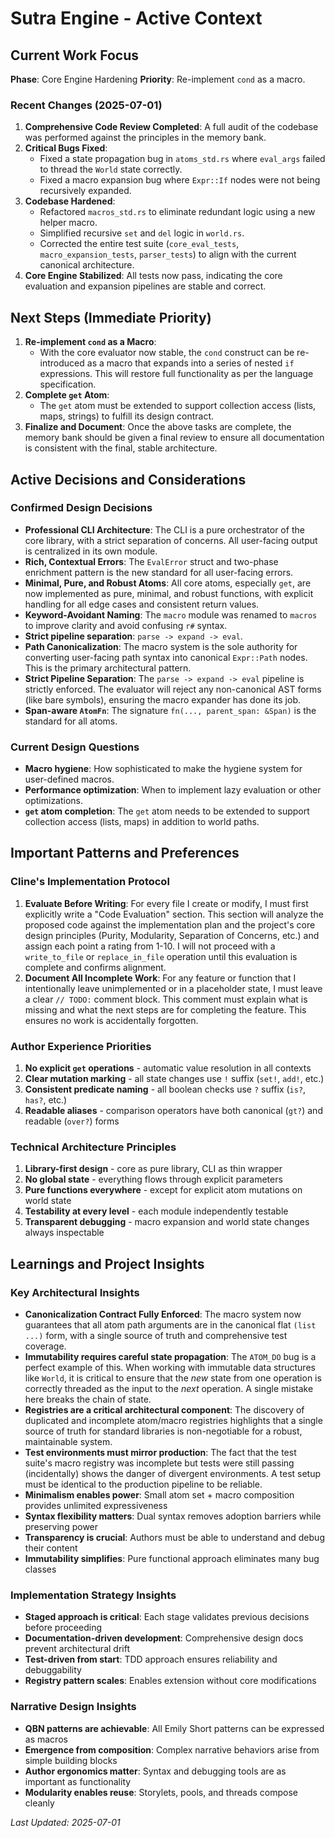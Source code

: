 # Sutra Engine - Active Context

## Current Work Focus

**Phase**: Core Engine Hardening
**Priority**: Re-implement `cond` as a macro.

### Recent Changes (2025-07-01)

1.  **Comprehensive Code Review Completed**: A full audit of the codebase was performed against the principles in the memory bank.
2.  **Critical Bugs Fixed**:
    - Fixed a state propagation bug in `atoms_std.rs` where `eval_args` failed to thread the `World` state correctly.
    - Fixed a macro expansion bug where `Expr::If` nodes were not being recursively expanded.
3.  **Codebase Hardened**:
    - Refactored `macros_std.rs` to eliminate redundant logic using a new helper macro.
    - Simplified recursive `set` and `del` logic in `world.rs`.
    - Corrected the entire test suite (`core_eval_tests`, `macro_expansion_tests`, `parser_tests`) to align with the current canonical architecture.
4.  **Core Engine Stabilized**: All tests now pass, indicating the core evaluation and expansion pipelines are stable and correct.

## Next Steps (Immediate Priority)

1.  **Re-implement `cond` as a Macro**:
    - With the core evaluator now stable, the `cond` construct can be re-introduced as a macro that expands into a series of nested `if` expressions. This will restore full functionality as per the language specification.
2.  **Complete `get` Atom**:
    - The `get` atom must be extended to support collection access (lists, maps, strings) to fulfill its design contract.
3.  **Finalize and Document**: Once the above tasks are complete, the memory bank should be given a final review to ensure all documentation is consistent with the final, stable architecture.

## Active Decisions and Considerations

### Confirmed Design Decisions

- **Professional CLI Architecture**: The CLI is a pure orchestrator of the core library, with a strict separation of concerns. All user-facing output is centralized in its own module.
- **Rich, Contextual Errors**: The `EvalError` struct and two-phase enrichment pattern is the new standard for all user-facing errors.
- **Minimal, Pure, and Robust Atoms**: All core atoms, especially `get`, are now implemented as pure, minimal, and robust functions, with explicit handling for all edge cases and consistent return values.
- **Keyword-Avoidant Naming**: The `macro` module was renamed to `macros` to improve clarity and avoid confusing `r#` syntax.
- **Strict pipeline separation**: `parse -> expand -> eval`.
- **Path Canonicalization**: The macro system is the sole authority for converting user-facing path syntax into canonical `Expr::Path` nodes. This is the primary architectural pattern.
- **Strict Pipeline Separation**: The `parse -> expand -> eval` pipeline is strictly enforced. The evaluator will reject any non-canonical AST forms (like bare symbols), ensuring the macro expander has done its job.
- **Span-aware `AtomFn`**: The signature `fn(..., parent_span: &Span)` is the standard for all atoms.

### Current Design Questions

- **Macro hygiene**: How sophisticated to make the hygiene system for user-defined macros.
- **Performance optimization**: When to implement lazy evaluation or other optimizations.
- **`get` atom completion**: The `get` atom needs to be extended to support collection access (lists, maps) in addition to world paths.

## Important Patterns and Preferences

### Cline's Implementation Protocol

1.  **Evaluate Before Writing**: For every file I create or modify, I must first explicitly write a "Code Evaluation" section. This section will analyze the proposed code against the implementation plan and the project's core design principles (Purity, Modularity, Separation of Concerns, etc.) and assign each point a rating from 1-10. I will not proceed with a `write_to_file` or `replace_in_file` operation until this evaluation is complete and confirms alignment.
2.  **Document All Incomplete Work**: For any feature or function that I intentionally leave unimplemented or in a placeholder state, I must leave a clear `// TODO:` comment block. This comment must explain what is missing and what the next steps are for completing the feature. This ensures no work is accidentally forgotten.

### Author Experience Priorities

1. **No explicit `get` operations** - automatic value resolution in all contexts
2. **Clear mutation marking** - all state changes use `!` suffix (`set!`, `add!`, etc.)
3. **Consistent predicate naming** - all boolean checks use `?` suffix (`is?`, `has?`, etc.)
4. **Readable aliases** - comparison operators have both canonical (`gt?`) and readable (`over?`) forms

### Technical Architecture Principles

1. **Library-first design** - core as pure library, CLI as thin wrapper
2. **No global state** - everything flows through explicit parameters
3. **Pure functions everywhere** - except for explicit atom mutations on world state
4. **Testability at every level** - each module independently testable
5. **Transparent debugging** - macro expansion and world state changes always inspectable

## Learnings and Project Insights

### Key Architectural Insights

- **Canonicalization Contract Fully Enforced**: The macro system now guarantees that all atom path arguments are in the canonical flat `(list ...)` form, with a single source of truth and comprehensive test coverage.
- **Immutability requires careful state propagation**: The `ATOM_DO` bug is a perfect example of this. When working with immutable data structures like `World`, it is critical to ensure that the _new_ state from one operation is correctly threaded as the input to the _next_ operation. A single mistake here breaks the chain of state.
- **Registries are a critical architectural component**: The discovery of duplicated and incomplete atom/macro registries highlights that a single source of truth for standard libraries is non-negotiable for a robust, maintainable system.
- **Test environments must mirror production**: The fact that the test suite's macro registry was incomplete but tests were still passing (incidentally) shows the danger of divergent environments. A test setup must be identical to the production pipeline to be reliable.
- **Minimalism enables power**: Small atom set + macro composition provides unlimited expressiveness
- **Syntax flexibility matters**: Dual syntax removes adoption barriers while preserving power
- **Transparency is crucial**: Authors must be able to understand and debug their content
- **Immutability simplifies**: Pure functional approach eliminates many bug classes

### Implementation Strategy Insights

- **Staged approach is critical**: Each stage validates previous decisions before proceeding
- **Documentation-driven development**: Comprehensive design docs prevent architectural drift
- **Test-driven from start**: TDD approach ensures reliability and debuggability
- **Registry pattern scales**: Enables extension without core modifications

### Narrative Design Insights

- **QBN patterns are achievable**: All Emily Short patterns can be expressed as macros
- **Emergence from composition**: Complex narrative behaviors arise from simple building blocks
- **Author ergonomics matter**: Syntax and debugging tools are as important as functionality
- **Modularity enables reuse**: Storylets, pools, and threads compose cleanly

_Last Updated: 2025-07-01_
